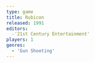 ```yaml
---
type: game
title: Rubicon
released: 1991
editors: 
  -'21st Century Entertainment'
players: 1
genres:
  - 'Gun Shooting'
---
```

